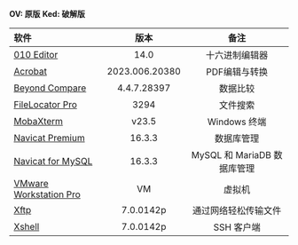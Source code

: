**OV: 原版**
**Ked: 破解版**

| 软件                                                         |      版本      |            备注             |
| :----------------------------------------------------------- | :------------: | :-------------------------: |
| [010 Editor](https://github.com/testpatch/APP-Windows/releases/tag/010Editor) |      14.0      |       十六进制编辑器        |
| [Acrobat](https://github.com/testpatch/APP-Windows/releases/download/Acrobat/Acrobat_2023.006.20380_x86_Ked.7z) | 2023.006.20380 |        PDF编辑与转换        |
| [Beyond Compare](https://github.com/testpatch/APP-Windows/releases/tag/BeyondCompare) |  4.4.7.28397   |          数据比较           |
| [FileLocator Pro](https://github.com/testpatch/APP-Windows/releases/tag/FileLocatorPro) |      3294      |          文件搜索           |
| [MobaXterm](https://github.com/testpatch/APP-Windows/releases/tag/MobaXterm) |     v23.5      |        Windows 终端         |
| [Navicat Premium](https://github.com/testpatch/APP-Windows/releases/tag/NavicatPremium) |     16.3.3     |         数据库管理          |
| [Navicat for MySQL](https://github.com/testpatch/APP-Windows/releases/tag/NavicatforMySQL) |     16.3.3     | MySQL 和 MariaDB 数据库管理 |
| [VMware Workstation Pro](https://github.com/testpatch/APP-Windows/releases/tag/VMwareWorkstationPro) |       VM       |           虚拟机            |
| [Xftp](https://github.com/testpatch/APP-Windows/releases/tag/Xftp) |   7.0.0142p    |    通过网络轻松传输文件     |
| [Xshell](https://github.com/testpatch/APP-Windows/releases/tag/Xshell) |   7.0.0142p    |         SSH 客户端          |

